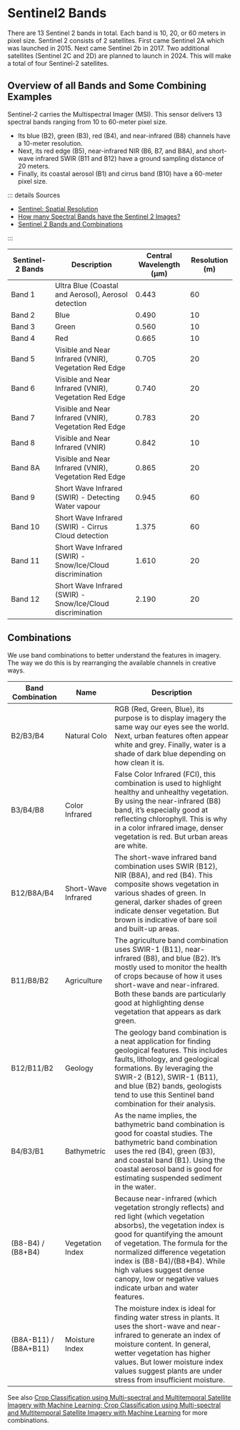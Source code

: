 # Sentinel2 Bands

There are 13 Sentinel 2 bands in total. Each band is 10, 20, or 60 meters in pixel size.
Sentinel 2 consists of 2 satellites. First came Sentinel 2A which was launched in 2015. Next came Sentinel 2b in 2017.
Two additional satellites (Sentinel 2C and 2D) are planned to launch in 2024. This will make a total of four Sentinel-2
satellites.

## Overview of all Bands and Some Combining Examples

Sentinel-2 carries the Multispectral Imager (MSI). This sensor delivers 13 spectral bands ranging from 10 to 60-meter
pixel size.

- Its blue (B2), green (B3), red (B4), and near-infrared (B8) channels have a 10-meter resolution.
- Next, its red edge (B5), near-infrared NIR (B6, B7, and B8A), and short-wave infrared SWIR (B11 and B12) have a ground
  sampling distance of 20 meters.
- Finally, its coastal aerosol (B1) and cirrus band (B10) have a 60-meter pixel size.

::: details Sources

- [Sentinel: Spatial Resolution](https://sentinel.esa.int/web/sentinel/user-guides/sentinel-2-msi/resolutions/spatial)
- [How many Spectral Bands have the Sentinel 2 Images?](https://hatarilabs.com/ih-en/how-many-spectral-bands-have-the-sentinel-2-images)
- [Sentinel 2 Bands and Combinations](https://gisgeography.com/sentinel-2-bands-combinations/)

:::

| Sentinel-2 Bands | Description                                                | Central Wavelength (µm) | Resolution (m) |
|------------------|------------------------------------------------------------|-------------------------|----------------|
| Band 1           | Ultra Blue (Coastal and Aerosol), Aerosol detection        | 0.443                   | 60             |
| Band 2           | Blue                                                       | 0.490                   | 10             |
| Band 3           | Green                                                      | 0.560                   | 10             |
| Band 4           | Red                                                        | 0.665                   | 10             |
| Band 5           | Visible and Near Infrared (VNIR), Vegetation Red Edge      | 0.705                   | 20             |
| Band 6           | Visible and Near Infrared (VNIR), Vegetation Red Edge      | 0.740                   | 20             |
| Band 7           | Visible and Near Infrared (VNIR), Vegetation Red Edge      | 0.783                   | 20             |
| Band 8           | Visible and Near Infrared (VNIR)                           | 0.842                   | 10             |
| Band 8A          | Visible and Near Infrared (VNIR), Vegetation Red Edge      | 0.865                   | 20             |
| Band 9           | Short Wave Infrared (SWIR) - Detecting Water vapour        | 0.945                   | 60             |
| Band 10          | Short Wave Infrared (SWIR) - Cirrus Cloud detection        | 1.375                   | 60             |
| Band 11          | Short Wave Infrared (SWIR) - Snow/Ice/Cloud discrimination | 1.610                   | 20             |
| Band 12          | Short Wave Infrared (SWIR) - Snow/Ice/Cloud discrimination | 2.190                   | 20             |

## Combinations

We use band combinations to better understand the features in imagery. The way we do this is by rearranging the
available channels in creative ways.

| Band Combination      | Name                | Description                                                                                                                                                                                                                                                                                                                                                  |
|-----------------------|---------------------|--------------------------------------------------------------------------------------------------------------------------------------------------------------------------------------------------------------------------------------------------------------------------------------------------------------------------------------------------------------|
| B2/B3/B4              | Natural Colo        | RGB (Red, Green, Blue),  its purpose is to display imagery the same way our eyes see the world. Next, urban features often appear white and grey. Finally, water is a shade of dark blue depending on how clean it is.                                                                                                                                       |
| B3/B4/B8              | Color Infrared      | False Color Infrared (FCI), this combination is used to highlight healthy and unhealthy vegetation. By using the near-infrared (B8) band, it’s especially good at reflecting chlorophyll. This is why in a color infrared image, denser vegetation is red. But urban areas are white.                                                                        |
| B12/B8A/B4            | Short-Wave Infrared | The short-wave infrared band combination uses SWIR (B12), NIR (B8A), and red (B4). This composite shows vegetation in various shades of green. In general, darker shades of green indicate denser vegetation. But brown is indicative of bare soil and built-up areas.                                                                                       |
| B11/B8/B2             | Agriculture         | The agriculture band combination uses SWIR-1 (B11), near-infrared (B8), and blue (B2). It’s mostly used to monitor the health of crops because of how it uses short-wave and near-infrared. Both these bands are particularly good at highlighting dense vegetation that appears as dark green.                                                              |
| B12/B11/B2            | Geology             | The geology band combination is a neat application for finding geological features. This includes faults, lithology, and geological formations. By leveraging the SWIR-2 (B12), SWIR-1 (B11), and blue (B2) bands, geologists tend to use this Sentinel band combination for their analysis.                                                                 |
| B4/B3/B1              | Bathymetric         | As the name implies, the bathymetric band combination is good for coastal studies. The bathymetric band combination uses the red (B4), green (B3), and coastal band (B1). Using the coastal aerosol band is good for estimating suspended sediment in the water.                                                                                             |
| (B8-B4) / (B8+B4)     | Vegetation Index    | Because near-infrared (which vegetation strongly reflects) and red light (which vegetation absorbs), the vegetation index is good for quantifying the amount of vegetation. The formula for the normalized difference vegetation index is (B8-B4)/(B8+B4). While high values suggest dense canopy, low or negative values indicate urban and water features. |
| (B8A-B11) / (B8A+B11) | Moisture Index      | The moisture index is ideal for finding water stress in plants. It uses the short-wave and near-infrared to generate an index of moisture content. In general, wetter vegetation has higher values. But lower moisture index values suggest plants are under stress from insufficient moisture.                                                              |

See
also [Crop Classification using Multi-spectral and Multitemporal Satellite Imagery with Machine Learning; Crop Classification using Multi-spectral and Multitemporal Satellite Imagery with Machine Learning](https://ieeexplore.ieee.org/document/8903738)
for more combinations.